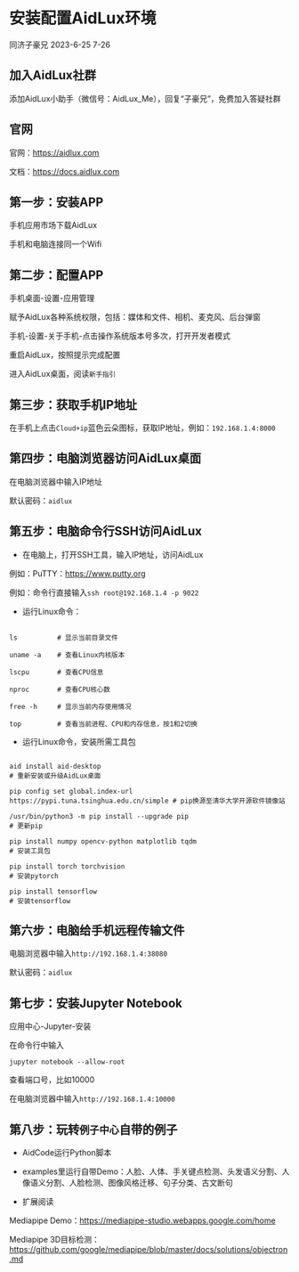 # 安装配置AidLux环境

同济子豪兄 2023-6-25 7-26

## 加入AidLux社群

添加AidLux小助手（微信号：AidLux_Me），回复“子豪兄”，免费加入答疑社群

## 官网

官网：https://aidlux.com

文档：https://docs.aidlux.com

## 第一步：安装APP

手机应用市场下载AidLux

手机和电脑连接同一个Wifi

## 第二步：配置APP

手机桌面-设置-应用管理

赋予AidLux各种系统权限，包括：媒体和文件、相机、麦克风、后台弹窗

手机-设置-关于手机-点击操作系统版本号多次，打开开发者模式

重启AidLux，按照提示完成配置

进入AidLux桌面，阅读`新手指引`

## 第三步：获取手机IP地址

在手机上点击`Cloud+ip`蓝色云朵图标，获取IP地址，例如：`192.168.1.4:8000`

## 第四步：电脑浏览器访问AidLux桌面

在电脑浏览器中输入IP地址

默认密码：`aidlux`

## 第五步：电脑命令行SSH访问AidLux

- 在电脑上，打开SSH工具，输入IP地址，访问AidLux

例如：PuTTY：https://www.putty.org

例如：命令行直接输入`ssh root@192.168.1.4 -p 9022`

- 运行Linux命令：

```shell

ls          # 显示当前目录文件

uname -a    # 查看Linux内核版本

lscpu       # 查看CPU信息

nproc       # 查看CPU核心数

free -h     # 显示当前内存使用情况

top         # 查看当前进程、CPU和内存信息，按1和2切换

```

- 运行Linux命令，安装所需工具包

```shell

aid install aid-desktop                                                  # 重新安装或升级AidLux桌面

pip config set global.index-url https://pypi.tuna.tsinghua.edu.cn/simple # pip换源至清华大学开源软件镜像站

/usr/bin/python3 -m pip install --upgrade pip                            # 更新pip

pip install numpy opencv-python matplotlib tqdm                          # 安装工具包

pip install torch torchvision                                            # 安装pytorch

pip install tensorflow                                                   # 安装tensorflow

```

## 第六步：电脑给手机远程传输文件

电脑浏览器中输入`http://192.168.1.4:38080`

默认密码：`aidlux`

## 第七步：安装Jupyter Notebook

应用中心-Jupyter-安装

在命令行中输入
```shell
jupyter notebook --allow-root
```

查看端口号，比如10000

在电脑浏览器中输入`http://192.168.1.4:10000`

## 第八步：玩转`例子中心`自带的例子

- AidCode运行Python脚本

- examples里运行自带Demo：人脸、人体、手关键点检测、头发语义分割、人像语义分割、人脸检测、图像风格迁移、句子分类、古文断句

- 扩展阅读

Mediapipe Demo：https://mediapipe-studio.webapps.google.com/home

Mediapipe 3D目标检测：https://github.com/google/mediapipe/blob/master/docs/solutions/objectron.md

